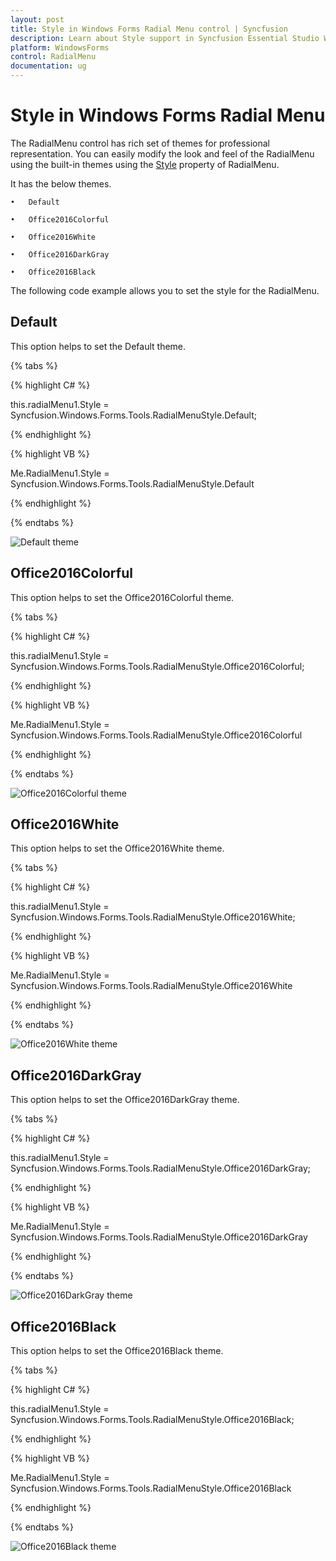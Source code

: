 ```yaml
---
layout: post
title: Style in Windows Forms Radial Menu control | Syncfusion
description: Learn about Style support in Syncfusion Essential Studio Windows Forms Radial Menu control, its elements and more details.
platform: WindowsForms
control: RadialMenu 
documentation: ug
---
```

# Style in Windows Forms Radial Menu

The RadialMenu control has rich set of themes for professional representation. You can easily modify the look and feel of the RadialMenu using the built-in themes using the [Style](https://help.syncfusion.com/cr/windowsforms/Syncfusion.Windows.Forms.Tools.RadialMenu.html#Syncfusion_Windows_Forms_Tools_RadialMenu_Style) property of RadialMenu.

It has the below themes.

    •	Default

    •	Office2016Colorful

    •	Office2016White

    •	Office2016DarkGray

    •	Office2016Black

The following code example allows you to set the style for the RadialMenu.

## Default 

This option helps to set the Default theme.

{% tabs %}

{% highlight C# %}

this.radialMenu1.Style = Syncfusion.Windows.Forms.Tools.RadialMenuStyle.Default; 

{% endhighlight %} 

{% highlight VB %}

Me.RadialMenu1.Style = Syncfusion.Windows.Forms.Tools.RadialMenuStyle.Default

{% endhighlight %}

{% endtabs %}

![Default theme](Style_images/Style_img_1.png)

## Office2016Colorful 

This option helps to set the Office2016Colorful theme.

{% tabs %}

{% highlight C# %}

this.radialMenu1.Style = Syncfusion.Windows.Forms.Tools.RadialMenuStyle.Office2016Colorful; 

{% endhighlight %} 

{% highlight VB %}

Me.RadialMenu1.Style = Syncfusion.Windows.Forms.Tools.RadialMenuStyle.Office2016Colorful

{% endhighlight %}

{% endtabs %}

![Office2016Colorful theme](Style_images/Style_img_2.png)

## Office2016White 

This option helps to set the Office2016White theme.

{% tabs %}

{% highlight C# %}

this.radialMenu1.Style = Syncfusion.Windows.Forms.Tools.RadialMenuStyle.Office2016White; 

{% endhighlight %} 

{% highlight VB %}

Me.RadialMenu1.Style = Syncfusion.Windows.Forms.Tools.RadialMenuStyle.Office2016White

{% endhighlight %}

{% endtabs %}

![Office2016White theme](Style_images/Style_img_3.png)

## Office2016DarkGray

This option helps to set the Office2016DarkGray theme.

{% tabs %}

{% highlight C# %}

this.radialMenu1.Style = Syncfusion.Windows.Forms.Tools.RadialMenuStyle.Office2016DarkGray; 

{% endhighlight %} 

{% highlight VB %}

Me.RadialMenu1.Style = Syncfusion.Windows.Forms.Tools.RadialMenuStyle.Office2016DarkGray

{% endhighlight %}

{% endtabs %}

![Office2016DarkGray theme](Style_images/Style_img_4.png)

## Office2016Black

This option helps to set the Office2016Black theme.

{% tabs %}

{% highlight C# %}

this.radialMenu1.Style = Syncfusion.Windows.Forms.Tools.RadialMenuStyle.Office2016Black; 

{% endhighlight %} 

{% highlight VB %}

Me.RadialMenu1.Style = Syncfusion.Windows.Forms.Tools.RadialMenuStyle.Office2016Black

{% endhighlight %}

{% endtabs %}

![Office2016Black theme](Style_images/Style_img_5.png)
